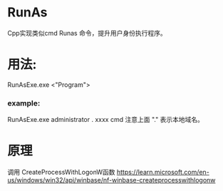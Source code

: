# RunAs
Cpp实现类似cmd Runas 命令，提升用户身份执行程序。
# 用法:
RunAsExe.exe <username> <domain> <password> <"Program">
### example:
  RunAsExe.exe administrator . xxxx cmd
  注意上面 "." 表示本地域名。

# 原理
调用 CreateProcessWithLogonW函数
https://learn.microsoft.com/en-us/windows/win32/api/winbase/nf-winbase-createprocesswithlogonw
